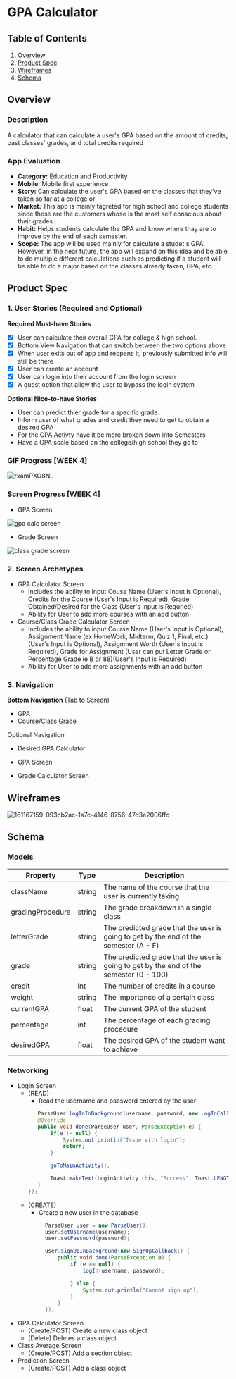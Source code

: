# GPA Calculator

## Table of Contents
1. [Overview](#Overview)
1. [Product Spec](#Product-Spec)
1. [Wireframes](#Wireframes)
2. [Schema](#Schema)

## Overview
### Description
A calculator that can calculate a user's GPA based on the amount of credits, past classes' grades, and total credits required

### App Evaluation
- **Category:** Education and Productivity
- **Mobile**: Mobile first experience
- **Story:** Can calculate the user's GPA based on the classes that they've taken so far at a college or 
- **Market:** This app is mainly tagreted for high school and college students since these are the customers whose is the most self conscious about their grades.
- **Habit:** Helps students calculate the GPA and know where thay are to improve by the end of each semester.
- **Scope:** The app will be used mainly for calculate a studet's GPA. However, in the near future, the app will expand on this idea and be able to do multiple different calculations such as predicting if a student will be able to do a major based on the classes already taken, GPA, etc.

## Product Spec

### 1. User Stories (Required and Optional)

**Required Must-have Stories**

* [X] User can calculate their overall GPA for college & high school.
* [X] Bottom View Navigation that can switch between the two options above
* [X] When user exits out of app and reopens it, previously submitted info will still be there
* [X] User can create an account
* [X] User can login into their account from the login screen
* [X] A guest option that allow the user to bypass the login system

**Optional Nice-to-have Stories**

* User can predict thier grade for a specific grade.
* Inform user of what grades and credit they need to get to obtain a desired GPA
* For the GPA Activty have it be more broken down into Semesters
* Have a GPA scale based on the college/high school they go to

###
### GIF Progress [WEEK 4]
![rxamPXO8NL](https://github.com/CodePathFinalProjectAcademics/GPACalculator/blob/main/Week14%20-%20GPA%20Calculator.gif)

### Screen Progress [WEEK 4]
* GPA Screen


![gpa calc screen](https://user-images.githubusercontent.com/62909490/166082976-9832e2b5-fc6d-4fc1-beaa-065ae376f03f.png)

* Grade Screen


![class grade screen](https://user-images.githubusercontent.com/62909490/166082994-43967f6a-30a3-4bb1-8f2e-90ec71ce4406.png)

### 2. Screen Archetypes

* GPA Calculator Screen
  * Includes the ability to input Couse Name (User's Input is Optional), Credits for the Course (User's Input is Required), Grade Obtained/Desired for the Class (User's Input is Requried)
  * Ability for User to add more courses with an add button
* Course/Class Grade Calculator Screen
  * Includes the ability to input Course Name (User's Input is Optional), Assignment Name (ex HomeWork, Midterm, Quiz 1, Final, etc.)(User's Input is Optional), Assignment Worth (User's Input is Required), Grade for Assignment (User can put Letter Grade or Percentage Grade ie B or 88)(User's Input is Required)
  * Ability for User to add more assignments with an add button

### 3. Navigation

**Bottom Navigation** (Tab to Screen)

* GPA
* Course/Class Grade

Optional Navigation

* Desired GPA  Calculator



* GPA Screen
   
* Grade Calculator Screen
  

## Wireframes
![161167159-093cb2ac-1a7c-4146-8756-47d3e2006ffc](https://user-images.githubusercontent.com/70610982/162114611-f9fa2a82-606f-4e82-a9d3-c3a6e9198422.png)


## Schema 
### Models
| Property | Type | Description |
|---|---|---|
|className|string| The name of the course that the user is currently taking|
|gradingProcedure|string|The grade breakdown in a single class|
|letterGrade| string |The predicted grade that the user is going to get by the end of the semester (A - F)|
|grade| string |The predicted grade that the user is going to get by the end of the semester (0 - 100)|
|credit|int|The number of credits in a course|
|weight| string |The importance of a certain class|
|currentGPA |float| The current GPA of the student|
|percentage| int |The percentage of each grading procedure|
|desiredGPA| float | The desired GPA of the student want to achieve|

### Networking
* Login Screen
  - (READ)
    - Read the username and password entered by the user
     ```java
        ParseUser.logInInBackground(username, password, new LogInCallback() {
        @Override
        public void done(ParseUser user, ParseException e) {
            if(e != null) {
                System.out.println("Issue with login");
                return;
            }

            goToMainActivity();

            Toast.makeText(LoginActivity.this, "Success", Toast.LENGTH_SHORT).show();
        }
    });
    ```
  - (CREATE)
    - Create a new user in the database
      ```java
        ParseUser user = new ParseUser();
        user.setUsername(username);
        user.setPassword(password);

        user.signUpInBackground(new SignUpCallback() {
            public void done(ParseException e) {
                if (e == null) {
                    logIn(username, password);

                } else {
                    System.out.println("Cannot sign up");
                }
            }
        });
      ```
* GPA Calculator Screen
  - (Create/POST) Create a new class object 
  - (Delete) Deletes a class object
* Class Average Screen
  - (Create/POST) Add a section object 
* Prediction Screen
  - (Create/POST) Add a class object
